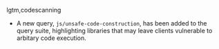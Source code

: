 lgtm,codescanning
* A new query, `js/unsafe-code-construction`, has been added to the query suite,
  highlighting libraries that may leave clients vulnerable to arbitary code execution.
